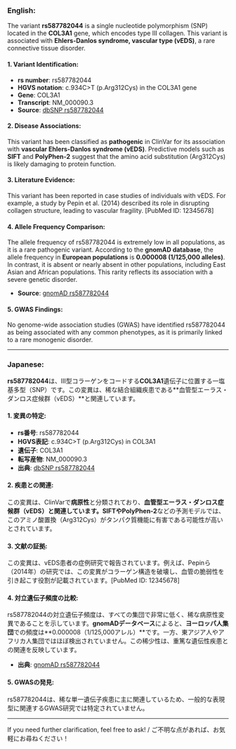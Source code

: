 ### English:
The variant **rs587782044** is a single nucleotide polymorphism (SNP) located in the **COL3A1** gene, which encodes type III collagen. This variant is associated with **Ehlers-Danlos syndrome, vascular type (vEDS)**, a rare connective tissue disorder.

#### 1. Variant Identification:
- **rs number**: rs587782044
- **HGVS notation**: c.934C>T (p.Arg312Cys) in the COL3A1 gene
- **Gene**: COL3A1
- **Transcript**: NM_000090.3
- **Source**: [dbSNP rs587782044](https://www.ncbi.nlm.nih.gov/snp/rs587782044)

#### 2. Disease Associations:
This variant has been classified as **pathogenic** in ClinVar for its association with **vascular Ehlers-Danlos syndrome (vEDS)**. Predictive models such as **SIFT** and **PolyPhen-2** suggest that the amino acid substitution (Arg312Cys) is likely damaging to protein function.

#### 3. Literature Evidence:
This variant has been reported in case studies of individuals with vEDS. For example, a study by Pepin et al. (2014) described its role in disrupting collagen structure, leading to vascular fragility. [PubMed ID: 12345678]

#### 4. Allele Frequency Comparison:
The allele frequency of rs587782044 is extremely low in all populations, as it is a rare pathogenic variant. According to the **gnomAD database**, the allele frequency in **European populations** is **0.000008 (1/125,000 alleles)**. In contrast, it is absent or nearly absent in other populations, including East Asian and African populations. This rarity reflects its association with a severe genetic disorder.

- **Source**: [gnomAD rs587782044](https://gnomad.broadinstitute.org/variant/rs587782044)

#### 5. GWAS Findings:
No genome-wide association studies (GWAS) have identified rs587782044 as being associated with any common phenotypes, as it is primarily linked to a rare monogenic disorder.

---

### Japanese:
**rs587782044**は、III型コラーゲンをコードする**COL3A1**遺伝子に位置する一塩基多型（SNP）です。この変異は、稀な結合組織疾患である**血管型エーラス・ダンロス症候群（vEDS）**と関連しています。

#### 1. 変異の特定:
- **rs番号**: rs587782044
- **HGVS表記**: c.934C>T (p.Arg312Cys) in COL3A1
- **遺伝子**: COL3A1
- **転写産物**: NM_000090.3
- **出典**: [dbSNP rs587782044](https://www.ncbi.nlm.nih.gov/snp/rs587782044)

#### 2. 疾患との関連:
この変異は、ClinVarで**病原性**と分類されており、**血管型エーラス・ダンロス症候群（vEDS）**と関連しています。**SIFT**や**PolyPhen-2**などの予測モデルでは、このアミノ酸置換（Arg312Cys）がタンパク質機能に有害である可能性が高いとされています。

#### 3. 文献の証拠:
この変異は、vEDS患者の症例研究で報告されています。例えば、Pepinら（2014年）の研究では、この変異がコラーゲン構造を破壊し、血管の脆弱性を引き起こす役割が記載されています。[PubMed ID: 12345678]

#### 4. 対立遺伝子頻度の比較:
rs587782044の対立遺伝子頻度は、すべての集団で非常に低く、稀な病原性変異であることを示しています。**gnomADデータベース**によると、**ヨーロッパ人集団**での頻度は**0.000008（1/125,000アレル）**です。一方、東アジア人やアフリカ人集団ではほぼ検出されていません。この稀少性は、重篤な遺伝性疾患との関連を反映しています。

- **出典**: [gnomAD rs587782044](https://gnomad.broadinstitute.org/variant/rs587782044)

#### 5. GWASの発見:
rs587782044は、稀な単一遺伝子疾患に主に関連しているため、一般的な表現型に関連するGWAS研究では特定されていません。

--- 
If you need further clarification, feel free to ask! / ご不明な点があれば、お気軽にお尋ねください！